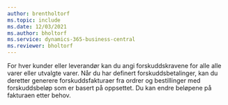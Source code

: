 ```yaml
---
author: brentholtorf
ms.topic: include
ms.date: 12/03/2021
ms.author: bholtorf
ms.service: dynamics-365-business-central
ms.reviewer: bholtorf
---
```

For hver kunder eller leverandør kan du angi forskuddskravene for alle alle varer eller utvalgte varer. Når du har definert forskuddsbetalinger, kan du deretter generere forskuddsfakturaer fra ordrer og bestillinger med forskuddsbeløp som er basert på oppsettet. Du kan endre beløpene på fakturaen etter behov.  
